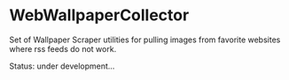 WebWallpaperCollector
=====================

Set of Wallpaper Scraper utilities for pulling images from favorite websites where rss feeds do not work.

Status: under development...

